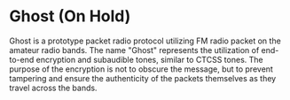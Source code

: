 # Ghost (On Hold)

Ghost is a prototype packet radio protocol utilizing FM radio packet on the amateur radio bands. The name "Ghost" represents the utilization of end-to-end encryption and subaudible tones, similar to CTCSS tones. The purpose of the encryption is not to obscure the message, but to prevent tampering and ensure the authenticity of the packets themselves as they travel across the bands.
